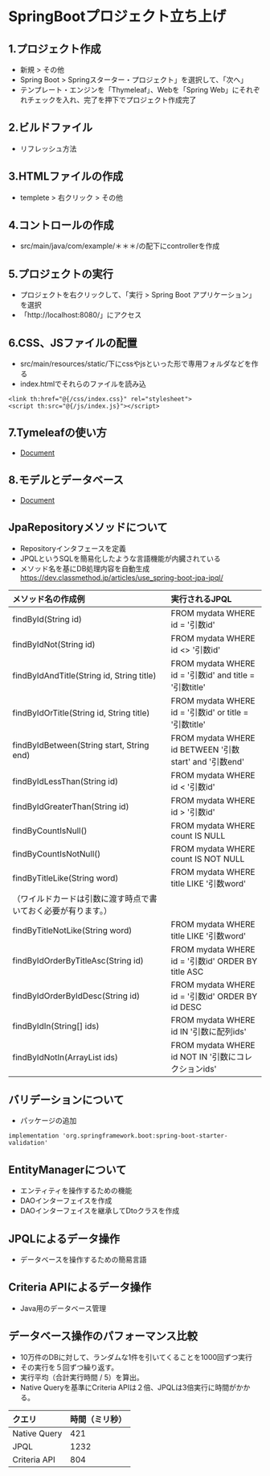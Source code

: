 # SpringBootプロジェクト立ち上げ

## 1.プロジェクト作成 
- 新規 > その他
- Spring Boot > Springスターター・プロジェクト」を選択して、「次へ」
- テンプレート・エンジンを「Thymeleaf」、Webを「Spring Web」にそれぞれチェックを入れ、完了を押下でプロジェクト作成完了

## 2.ビルドファイル
- リフレッシュ方法

## 3.HTMLファイルの作成
- templete > 右クリック > その他

## 4.コントロールの作成
- src/main/java/com/example/＊＊＊/の配下にcontrollerを作成

## 5.プロジェクトの実行
- プロジェクトを右クリックして、「実行 > Spring Boot アプリケーション」を選択
- 「http://localhost:8080/」にアクセス

## 6.CSS、JSファイルの配置
- src/main/resources/static/下にcssやjsといった形で専用フォルダなどを作る
- index.htmlでそれらのファイルを読み込
```
<link th:href="@{/css/index.css}" rel="stylesheet">
<script th:src="@{/js/index.js}"></script> 
```

## 7.Tymeleafの使い方
- [Document](./2_ThymeleafDocument.md)

## 8.モデルとデータベース
- [Document](./3_MdelAndDateDocument.md)


## JpaRepositoryメソッドについて
- Repositoryインタフェースを定義
- JPQLというSQLを簡易化したような言語機能が内臓されている
- メソッド名を基にDB処理内容を自動生成
https://dev.classmethod.jp/articles/use_spring-boot-jpa-jpql/

|メソッド名の作成例|実行されるJPQL|
|:----|:----|
|findById(String id)|FROM mydata WHERE id = '引数id'|
|findByIdNot(String id)|FROM mydata WHERE id <> '引数id'|
|findByIdAndTitle(String id, String title)|FROM mydata WHERE id = '引数id' and title = '引数title'|
|findByIdOrTitle(String id, String title)|FROM mydata WHERE id = '引数id' or title = '引数title'|
|findByIdBetween(String start, String end)|FROM mydata WHERE id BETWEEN '引数start' and '引数end'|
|findByIdLessThan(String id)|FROM mydata WHERE id < '引数id'|
|findByIdGreaterThan(String id)|FROM mydata WHERE id > '引数id'|
|findByCountIsNull()|FROM mydata WHERE count IS NULL|
|findByCountIsNotNull()|FROM mydata WHERE count IS NOT NULL|
|findByTitleLike(String word)|FROM mydata WHERE title LIKE '引数word'|
|（ワイルドカードは引数に渡す時点で書いておく必要が有ります。）|
|findByTitleNotLike(String word)|FROM mydata WHERE title LIKE '引数word'|
|findByIdOrderByTitleAsc(String id)|FROM mydata WHERE id = '引数id' ORDER BY title ASC|
|findByIdOrderByIdDesc(String id)|FROM mydata WHERE id = '引数id' ORDER BY id DESC|
|findByIdIn(String[] ids)|FROM mydata WHERE id IN '引数に配列ids'|
|findByIdNotIn(ArrayList ids)|FROM mydata WHERE id NOT IN '引数にコレクションids'|

## バリデーションについて
- パッケージの追加
```
implementation 'org.springframework.boot:spring-boot-starter-validation'
```

## EntityManagerについて
- エンティティを操作するための機能
- DAOインターフェイスを作成
- DAOインターフェイスを継承してDtoクラスを作成

## JPQLによるデータ操作
- データベースを操作するための簡易言語

## Criteria APIによるデータ操作
- Java用のデータベース管理

## データベース操作のパフォーマンス比較
- 10万件のDBに対して、ランダムな1件を引いてくることを1000回ずつ実行
- その実行を５回ずつ繰り返す。
- 実行平均（合計実行時間 / 5）を算出。
- Native Queryを基準にCriteria APIは２倍、JPQLは3倍実行に時間がかかる。

|クエリ|時間（ミリ秒）|
|:----|:----|
|Native Query|421|
|JPQL|1232|
|Criteria API|804|
